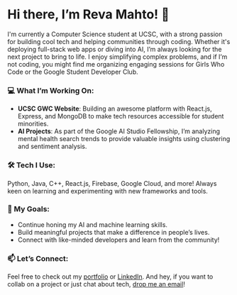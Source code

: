 # Hi there, I’m Reva Mahto! 👋

I'm currently a Computer Science student at UCSC, with a strong passion for building cool tech and helping communities through coding. Whether it's deploying full-stack web apps or diving into AI, I’m always looking for the next project to bring to life. I enjoy simplifying complex problems, and if I’m not coding, you might find me organizing engaging sessions for Girls Who Code or the Google Student Developer Club.

### 💻 What I’m Working On:
- **UCSC GWC Website**: Building an awesome platform with React.js, Express, and MongoDB to make tech resources accessible for student minorities. 
- **AI Projects**: As part of the Google AI Studio Fellowship, I’m analyzing mental health search trends to provide valuable insights using clustering and sentiment analysis.

### 🛠 Tech I Use:
Python, Java, C++, React.js, Firebase, Google Cloud, and more! Always keen on learning and experimenting with new frameworks and tools.

### 🎯 My Goals:
- Continue honing my AI and machine learning skills.
- Build meaningful projects that make a difference in people’s lives.
- Connect with like-minded developers and learn from the community!

### 📫 Let’s Connect:
Feel free to check out my [portfolio](https://reva-mahto.netlify.app/) or [LinkedIn](https://www.linkedin.com/in/reva-mahto). And hey, if you want to collab on a project or just chat about tech, [drop me an email](mailto:reva.mahto@gmail.com)!
